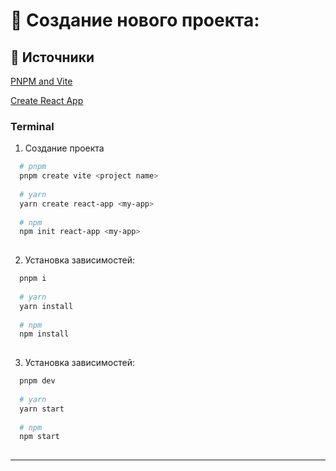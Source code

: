 # 📁 Создание нового проекта:

## 📄 Источники
[PNPM and Vite](pnpm-and-vite.md)

[Create React App](https://create-react-app.dev/docs/getting-started/)


### Terminal

1. Создание проекта
```bash
  # pnpm
  pnpm create vite <project name>
  
  # yarn
  yarn create react-app <my-app>
  
  # npm
  npm init react-app <my-app>
  
```

2. Установка зависимостей:

```bash
  pnpm i
  
  # yarn
  yarn install
  
  # npm
  npm install
  
```

3. Установка зависимостей:
```bash
  pnpm dev
  
  # yarn
  yarn start
  
  # npm
  npm start
  
```
---


